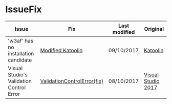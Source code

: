 # IssueFix


 Issue | Fix | Last modified | Original 
-- | -- | -- | --
'w3af' has no installation candidate | [Modified Katoolin](https://github.com/bhupendpatil/IssueFix/blob/master/modifiedKatoolin.py) | 09/10/2017 | [Katoolin](https://github.com/LionSec/katoolin)
Visual Studio's Validation Control Error | [ValidationControlError(fix)](https://github.com/bhupendpatil/IssueFix/blob/master/VisualStudioValidationControlErrorFix.md) | 08/10/2017 | [Visual Studio 2017](https://www.visualstudio.com/)
